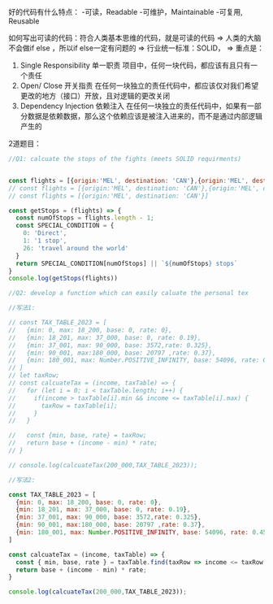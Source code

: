 好的代码有什么特点：
-可读，Readable
-可维护，Maintainable
-可复用, Reusable

如何写出可读的代码：符合人类基本思维的代码，就是可读的代码
=> 人类的大脑不会做if else ，所以if else一定有问题的
=> 行业统一标准：SOLID，
=> 重点是：
1. Single Responsibility		单一职责
项目中，任何一块代码，都应该有且只有一个责任
2. Open/ Close			开关指责
在任何一块独立的责任代码中，都应该仅对我们希望更改的地方（接口）开放，且对逻辑的更改关闭
3. Dependency Injection 	依赖注入
在任何一块独立的责任代码中，如果有一部分数据是依赖数据，那么这个依赖应该是被注入进来的，而不是通过内部逻辑产生的

2道题目：
```Javascript
//Q1: calcuate the stops of the fights (meets SOLID requirments)


const flights = [{origin:'MEL', destination: 'CAN'},{origin:'MEL', destination: 'CAN'},{origin:'MEL', destination: 'CAN'}]
// const flights = [{origin:'MEL', destination: 'CAN'},{origin:'MEL', destination: 'CAN'}]
// const flights = [{origin:'MEL', destination: 'CAN'}]

const getStops = (flights) => {
  const numOfStops = flights.length - 1;
  const SPECIAL_CONDITION = {
    0: 'Direct',
    1: '1 stop',
    26: 'travel around the world'
  }
  return SPECIAL_CONDITION[numOfStops] || `${numOfStops} stops`
}
console.log(getStops(flights))
```

```Javascript
//Q2: develop a function which can easily caluate the personal tex 

//写法1:

// const TAX_TABLE_2023 = [
//   {min: 0, max: 18_200, base: 0, rate: 0},
//   {min: 18_201, max: 37_000, base: 0, rate: 0.19},
//   {min: 37_001, max: 90_000, base: 3572,rate: 0.325},
//   {min: 90_001, max:180_000, base: 20797 ,rate: 0.37},
//   {min: 180_001, max: Number.POSITIVE_INFINITY, base: 54096, rate: 0.45}
// ]
// let taxRow;
// const calcuateTax = (income, taxTable) => {
//   for (let i = 0; i < taxTable.length; i++) {
//     if(income > taxTable[i].min && income <= taxTable[i].max) {
//       taxRow = taxTable[i];
//     }
//   }

//   const {min, base, rate} = taxRow;
//   return base + (income - min) * rate;
// }

// console.log(calcuateTax(200_000,TAX_TABLE_2023));

//写法2:

const TAX_TABLE_2023 = [
  {min: 0, max: 18_200, base: 0, rate: 0},
  {min: 18_201, max: 37_000, base: 0, rate: 0.19},
  {min: 37_001, max: 90_000, base: 3572,rate: 0.325},
  {min: 90_001, max:180_000, base: 20797 ,rate: 0.37},
  {min: 180_001, max: Number.POSITIVE_INFINITY, base: 54096, rate: 0.45}
]

const calcuateTax = (income, taxTable) => {
  const { min, base, rate } = taxTable.find(taxRow => income <= taxRow.max && income > taxRow.min)
  return base + (income - min) * rate;
}

console.log(calcuateTax(200_000,TAX_TABLE_2023));
```

